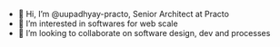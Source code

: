 - 👋 Hi, I’m @uupadhyay-practo, Senior Architect at Practo
- 👀 I’m interested in softwares for web scale
- 💞️ I’m looking to collaborate on software design, dev and processes

<!---
uupadhyay-practo/uupadhyay-practo is a ✨ special ✨ repository because its `README.md` (this file) appears on your GitHub profile.
You can click the Preview link to take a look at your changes.
--->
